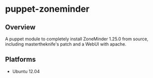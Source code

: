 puppet-zoneminder
=================

## Overview

A puppet module to completely install ZoneMinder 1.25.0 from source, including mastertheknife's patch and a WebUI with apache.

## Platforms
 * Ubuntu 12.04
